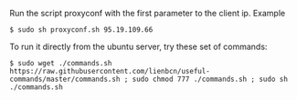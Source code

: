 Run the script proxyconf with the first parameter to the client ip. Example

```
$ sudo sh proxyconf.sh 95.19.109.66
```

To run it directly from the ubuntu server, try these set of commands:

```
$ sudo wget ./commands.sh https://raw.githubusercontent.com/lienbcn/useful-commands/master/commands.sh ; sudo chmod 777 ./commands.sh ; sudo sh ./commands.sh
```
